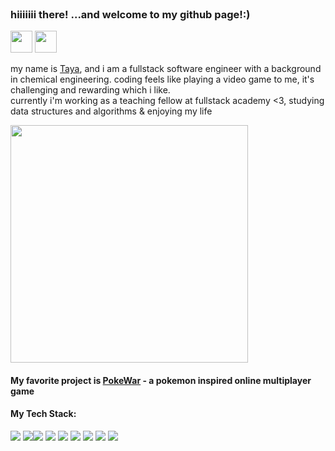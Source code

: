 </br>

### hiiiiiii there! ...and welcome to my github page!:)

[<img src="https://img.icons8.com/fluency/48/000000/linkedin.png" width='35px'/>](https://www.linkedin.com/in/taissiya-ugay)
[<img src="https://img.icons8.com/ios-filled/48/000000/medium-logo.png" width='35px'/>](https://medium.com/@taya.ugay)

my name is [Taya](https://www.tayaugay.com/), and i am a fullstack software engineer with a background in chemical engineering. coding feels like playing a video game to me, it's challenging and rewarding which i like.      
currently i'm working as a teaching fellow at fullstack academy <3, studying data structures and algorithms & enjoying my life

<img src="https://media3.giphy.com/media/BferOKonYOspm28AiB/giphy.gif" width="380px">

#### My favorite project is [PokeWar](https://github.com/bell-peppers/PokeWar) - a pokemon inspired online multiplayer game 
<!-- 
* [CATSCO](https://github.com/hitaya1/graceshopper-project)
 -- A fullstack eCommerce website -->


#### **My Tech Stack:** 

 <img src="https://img.icons8.com/color/48/000000/html-5.png"/> <img src="https://img.icons8.com/color/48/000000/css3.png"/><img src="https://img.icons8.com/color/48/000000/javascript--v1.png"/>
 <img src="https://img.icons8.com/fluency/48/000000/node-js.png"/>
 <img src="https://img.icons8.com/ultraviolet/48/000000/react.png"/>
 <img src="https://img.icons8.com/color/48/000000/redux.png"/>
 <img src="https://img.icons8.com/color/48/000000/material-ui.png"/>
<img src="https://img.icons8.com/color/48/000000/postgreesql.png"/> <img src="https://img.icons8.com/color/48/000000/firebase.png"/>


